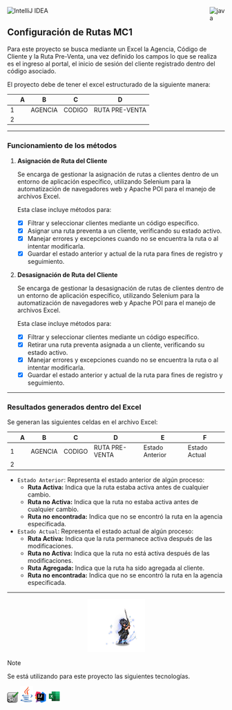 ![IntelliJ IDEA](https://img.shields.io/badge/IntelliJIDEA-000000.svg?style=for-the-badge&logo=intellij-idea&logoColor=white)<img src="https://cdn.iconscout.com/icon/free/png-512/java-43-569305.png" width="35px" alt="java" align="right">

## Configuración de Rutas MC1

Para este proyecto se busca mediante un Excel la Agencia, Código de Cliente y la Ruta Pre-Venta, una vez definido los
campos lo que se realiza es el ingreso al portal, el inicio de sesión del cliente registrado dentro del código asociado.

El proyecto debe de tener el excel estructurado de la siguiente manera:

|   | A | B       | C      | D              |
|---|---|---------|--------|----------------|
| 1 |   | AGENCIA | CODIGO | RUTA PRE-VENTA |
| 2 |   |         |        |                |

---

### Funcionamiento de los métodos

1. **Asignación de Ruta del Cliente**

   Se encarga de gestionar la asignación de rutas a clientes dentro de un entorno de aplicación
   específico, utilizando Selenium para la automatización de navegadores web y Apache POI para el manejo de archivos
   Excel.

   Esta clase incluye métodos para:

    - [x] Filtrar y seleccionar clientes mediante un código específico.
    - [x] Asignar una ruta preventa a un cliente, verificando su estado activo.
    - [x] Manejar errores y excepciones cuando no se encuentra la ruta o al intentar modificarla.
    - [x] Guardar el estado anterior y actual de la ruta para fines de registro y seguimiento.

2. **Desasignación de Ruta del Cliente**

   Se encarga de gestionar la desasignación de rutas de clientes dentro de un entorno de aplicación específico,
   utilizando Selenium para la automatización de navegadores web y Apache POI para el manejo de archivos Excel.

   Esta clase incluye métodos para:

    - [x] Filtrar y seleccionar clientes mediante un código específico.
    - [x] Retirar una ruta preventa asignada a un cliente, verificando su estado activo.
    - [x] Manejar errores y excepciones cuando no se encuentra la ruta o al intentar modificarla.
    - [x] Guardar el estado anterior y actual de la ruta para fines de registro y seguimiento.

---

### Resultados generados dentro del Excel

Se generan las siguientes celdas en el archivo Excel:

|   | A | B       | C      | D              | E               | F             |
|---|---|---------|--------|----------------|-----------------|---------------|
| 1 |   | AGENCIA | CODIGO | RUTA PRE-VENTA | Estado Anterior | Estado Actual |
| 2 |   |         |        |                |                 |               |

- `Estado Anterior`: Representa el estado anterior de algún proceso:
    - **Ruta Activa:** Indica que la ruta estaba activa antes de cualquier cambio.
    - **Ruta no Activa:** Indica que la ruta no estaba activa antes de cualquier cambio.
    - **Ruta no encontrada:** Indica que no se encontró la ruta en la agencia especificada.
- `Estado Actual`: Representa el estado actual de algún proceso:
    - **Ruta Activa:** Indica que la ruta permanece activa después de las modificaciones.
    - **Ruta no Activa:** Indica que la ruta no está activa después de las modificaciones.
    - **Ruta Agregada:** Indica que la ruta ha sido agregada al cliente.
    - **Ruta no encontrada:** Indica que no se encontró la ruta en la agencia especificada.

---
<div align="center">

![215002917 Brave Shift.png](src%2Fmain%2Fresources%2Fimg%2F215002917%20Brave%20Shift.png)

</div>


> [!NOTE]
> Se está utilizando para este proyecto las siguientes tecnologías.

<code><a href="" target="_blank"><img src="src/main/resources/img/selenium.png"	width="26px" alt="selenium"></a></code>
<code><a href="" target="_blank"><img src="src/main/resources/img/java.png"	width="30px" alt="java"></a></code>
<code><a href="" target="_blank"><img src="src/main/resources/img/Intellj.svg.png"	width="26px" alt="intellj"></a></code>
<code><a href="" target="_blank"><img src="src/main/resources/img/excel.svg"	width="30px" alt="intellj"></a></code>
